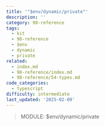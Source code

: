 ```yaml
---
title: '"$env/dynamic/private"'
description: ''
category: 98-reference
tags:
  - kit
  - 98-reference
  - $env
  - dynamic
  - private
related:
  - index.md
  - 98-reference/index.md
  - 98-reference/54-types.md
code_categories:
  - typescript
difficulty: intermediate
last_updated: '2025-02-09'
---
```


> MODULE: $env/dynamic/private
